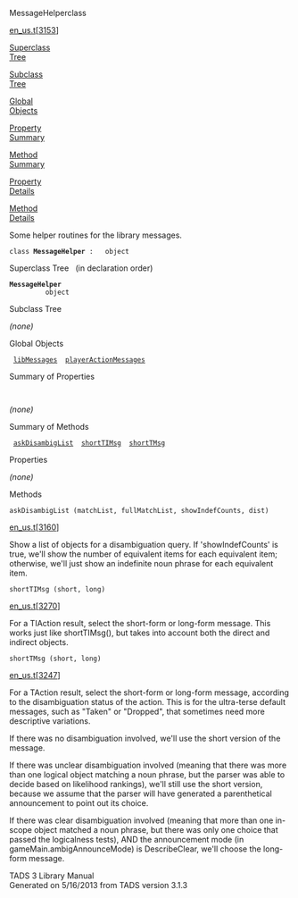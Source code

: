 ---
---
<span class="title">MessageHelper</span><span class="type">class</span>

[en_us.t](../file/en_us.t.html)\[[3153](../source/en_us.t.html#3153)\]

[Superclass  
Tree](#_SuperClassTree_)

[Subclass  
Tree](#_SubClassTree_)

[Global  
Objects](#_ObjectSummary_)

[Property  
Summary](#_PropSummary_)

[Method  
Summary](#_MethodSummary_)

[Property  
Details](#_Properties_)

[Method  
Details](#_Methods_)

<div class="fdesc">

Some helper routines for the library messages.

`class `**`MessageHelper`**` :   object`

</div>

<span id="_SuperClassTree_"></span>

<div class="mjhd">

<span class="hdln">Superclass Tree</span>   (in declaration order)

</div>

**`MessageHelper`**  
`         object`  
<span id="_SubClassTree_"></span>

<div class="mjhd">

<span class="hdln">Subclass Tree</span>  

</div>

*(none)* <span id="_ObjectSummary_"></span>

<div class="mjhd">

<span class="hdln">Global Objects</span>  

</div>

` `[`libMessages`](../object/libMessages.html)`  `[`playerActionMessages`](../object/playerActionMessages.html)`  `
<span id="_PropSummary_"></span>

<div class="mjhd">

<span class="hdln">Summary of Properties</span>  

</div>

` `

*(none)* <span id="_MethodSummary_"></span>

<div class="mjhd">

<span class="hdln">Summary of Methods</span>  

</div>

` `[`askDisambigList`](#askDisambigList)`  `[`shortTIMsg`](#shortTIMsg)`  `[`shortTMsg`](#shortTMsg)`  `

<span id="_Properties_"></span>

<div class="mjhd">

<span class="hdln">Properties</span>  

</div>

*(none)* <span id="_Methods_"></span>

<div class="mjhd">

<span class="hdln">Methods</span>  

</div>

<span id="askDisambigList"></span>

`askDisambigList (matchList, fullMatchList, showIndefCounts, dist)`

[en_us.t](../file/en_us.t.html)\[[3160](../source/en_us.t.html#3160)\]

<div class="desc">

Show a list of objects for a disambiguation query. If 'showIndefCounts'
is true, we'll show the number of equivalent items for each equivalent
item; otherwise, we'll just show an indefinite noun phrase for each
equivalent item.

</div>

<span id="shortTIMsg"></span>

`shortTIMsg (short, long)`

[en_us.t](../file/en_us.t.html)\[[3270](../source/en_us.t.html#3270)\]

<div class="desc">

For a TIAction result, select the short-form or long-form message. This
works just like shortTIMsg(), but takes into account both the direct and
indirect objects.

</div>

<span id="shortTMsg"></span>

`shortTMsg (short, long)`

[en_us.t](../file/en_us.t.html)\[[3247](../source/en_us.t.html#3247)\]

<div class="desc">

For a TAction result, select the short-form or long-form message,
according to the disambiguation status of the action. This is for the
ultra-terse default messages, such as "Taken" or "Dropped", that
sometimes need more descriptive variations.

If there was no disambiguation involved, we'll use the short version of
the message.

If there was unclear disambiguation involved (meaning that there was
more than one logical object matching a noun phrase, but the parser was
able to decide based on likelihood rankings), we'll still use the short
version, because we assume that the parser will have generated a
parenthetical announcement to point out its choice.

If there was clear disambiguation involved (meaning that more than one
in-scope object matched a noun phrase, but there was only one choice
that passed the logicalness tests), AND the announcement mode (in
gameMain.ambigAnnounceMode) is DescribeClear, we'll choose the long-form
message.

</div>

<div class="ftr">

TADS 3 Library Manual  
Generated on 5/16/2013 from TADS version 3.1.3

</div>
